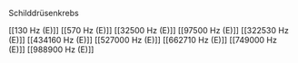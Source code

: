 Schilddrüsenkrebs

[[130 Hz (E)]]
[[570 Hz (E)]]
[[32500 Hz (E)]]
[[97500 Hz (E)]]
[[322530 Hz (E)]]
[[434160 Hz (E)]]
[[527000 Hz (E)]]
[[662710 Hz (E)]]
[[749000 Hz (E)]]
[[988900 Hz (E)]]